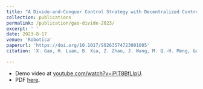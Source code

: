 ```yaml
---
title: "A Divide-and-Conquer Control Strategy with Decentralized Control Barrier Function for Luggage Trolley Transportation by Collaborative Robots"
collection: publications
permalink: /publication/gao-divide-2023/
excerpt: ' '
date: 2023-8-17
venue: 'Robotica'
paperurl: 'https://doi.org/10.1017/S0263574723001005'
citation: 'X. Gao, H. Luan, B. Xia, Z. Zhao, J. Wang, M. Q.-H. Meng, &quot;A divide-and-conquer control strategy with decentralized control barrier function for luggage trolley transportation by collaborative robots,&quot; <i>Robotica</i>, vol. 41, no. 11, pp. 3333–3348, 2023. doi:10.1017/S0263574723001005'

---
```


- Demo video at [youtube.com/watch?v=iPiT8BfLIpU](https://www.youtube.com/watch?v=iPiT8BfLIpU).  
- PDF [here](/files/Gao_Divide_2023.pdf).  
